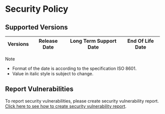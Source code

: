 # Security Policy

## Supported Versions

| **Versions** | **Release Date** | **Long Term Support Date** | **End Of Life Date** |
|:-:|:-:|:-:|:-:|

> [!NOTE]
> - Format of the date is according to the specification ISO 8601.
> - Value in italic style is subject to change.

## Report Vulnerabilities

To report security vulnerabilities, please create security vulnerability report. [Click here to see how to create security vulnerability report](https://github.com/hugoalh/hugoalh/blob/main/guides/universal-contributing.md#create-security-vulnerability-report).
